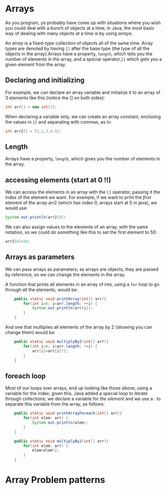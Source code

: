 Arrays
===

As you program, yo probably have come up with situations where you wish you could deal with a bunch of objects at a time; in Java, the most basic way of dealing with many objects at a time is by using *arrays*.

An *array* is a fixed-type collection of objects all of the same time. Array types are denoted by having `[]` after the base type (the type of all the objects in the array).Arrays have a property, `length`, which tells you the number of elements in the array, and a special operator,`[]` which gets you a given element from the array.

## Declaring and initializing
For example, we can declare an array variable and initialize it to an array of 3 elements like this (notice the [] on both sides):
```java
int arr[] = new int[3];
```

When declaring a variable only, we can create an array constant, enclosing the values in `{}` and separating with commas, as in:
```java
int arr2[] = {1,2,3,4,5};
```

## Length

Arrays have a property, `length`, which gives you the number of elements in the array.

## accessing elements (start at 0 !!)
We can access the elements in an array with the `[]` operator, passing it the index of the element we want. For example, if we want to print the *first* element of the array arr2 (which has index 0, arrays start at 0 in java), we would use:
```java
System.out.println(arr2[0])
```

We can also assign values to the elements of an array, with the same notation, so we could do something like this to set the first element to 50:
```java
arr2[0]=50;
```

## Arrays as parameters

We can pass arrays as parameters; as arrays are objects, they are passed by reference, so we can change the elements in the array.

A function that prints all elements in an array of ints, using a `for` loop to go through all the elements, would be:
```java
	public static void printArray(int[] arr){
		for(int i=0; i<arr.length; ++i) {
			System.out.println(arr[i]);
		}
	}
```
And one that multiplies all elements of the array by 2 (showing you can change them) would be:
```java
	public static void multiplyBy2(int[] arr){
		for(int i=0; i<arr.length; ++i) {
			arr[i]=arr[i]*2;
		}
	}
```

## foreach loop

Most of our loops over arrays, end up looking like those above; using a variable for the index; given this, Java added a special loop to iterate through collections; we declare a variable for *the element* and we use a : to separate this variable from the array, as follows:
```java
	public static void printArrayForeach(int[] arr){
		for(int elem: arr) {
			System.out.println(elem);
		}
	}
```

```java
	public static void multiplyBy2(int[] arr){
		for(int elem: arr) {
			elem=elem*2;
		}
	}
```

# Array Problem patterns
